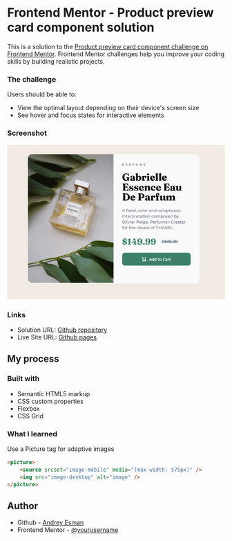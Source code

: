 # Frontend Mentor - Product preview card component solution

This is a solution to the [Product preview card component challenge on Frontend Mentor](https://www.frontendmentor.io/challenges/product-preview-card-component-GO7UmttRfa). Frontend Mentor challenges help you improve your coding skills by building realistic projects.

### The challenge

Users should be able to:

- View the optimal layout depending on their device's screen size
- See hover and focus states for interactive elements

### Screenshot

![](./screenshot.png)

### Links

- Solution URL: [Github repository](https://github.com/Andy-Esm/fm-product-preview-card-component)
- Live Site URL: [Github pages](https://andy-esm.github.io/fm-product-preview-card-component/)

## My process

### Built with

- Semantic HTML5 markup
- CSS custom properties
- Flexbox
- CSS Grid

### What I learned

Use a Picture tag for adaptive images

```html
<picture>
	<source srcset="image-mobile" media="(max-width: 575px)" />
	<img src="image-desktop" alt="image" />
</picture>
```

## Author

- Github - [Andrey Esman](https://www.your-site.com)
- Frontend Mentor - [@yourusername](https://www.frontendmentor.io/profile/yourusername)
